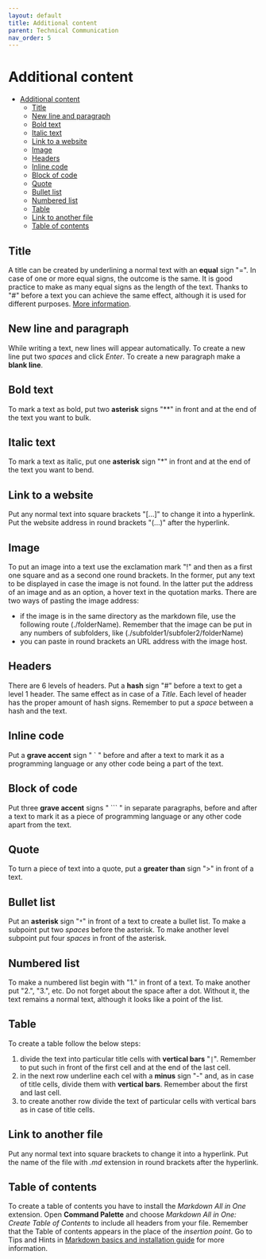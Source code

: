 ```yaml
---
layout: default
title: Additional content
parent: Technical Communication
nav_order: 5
---
```


Additional content
==================

- [Additional content](#additional-content)
  - [Title](#title)
  - [New line and paragraph](#new-line-and-paragraph)
  - [Bold text](#bold-text)
  - [Italic text](#italic-text)
  - [Link to a website](#link-to-a-website)
  - [Image](#image)
  - [Headers](#headers)
  - [Inline code](#inline-code)
  - [Block of code](#block-of-code)
  - [Quote](#quote)
  - [Bullet list](#bullet-list)
  - [Numbered list](#numbered-list)
  - [Table](#table)
  - [Link to another file](#link-to-another-file)
  - [Table of contents](#table-of-contents)

## Title 
A title can be created by underlining a normal text with an **equal** sign "=". In case of one or more equal signs, the outcome is the same. It is good practice to make as many equal signs as the length of the text. Thanks to "#" before a text you can achieve the same effect, although it is used for different purposes. [More information]().

## New line and paragraph
While writing a text, new lines will appear automatically. To create a new line put two *spaces* and click *Enter*. To create a new paragraph make a **blank line**.

## Bold text

To mark a text as bold, put two **asterisk** signs "**" in front and at the end of the text you want to bulk.

## Italic text

To mark a text as italic, put one **asterisk** sign "*" in front and at the end of the text you want to bend.

## Link to a website

Put any normal text into square brackets "[...]" to change it into a hyperlink. Put the website address in round brackets "(...)" after the hyperlink.

## Image

To put an image into a text use the exclamation mark "!" and then as a first one square and as a second one round brackets. In the former, put any text to be displayed in case the image is not found. In the latter put the address of an image and as an option, a hover text in the quotation marks. There are two ways of pasting the image address:

* if the image is in the same directory as the markdown file, use the following route (./folderName). Remember that the image can be put in any numbers of subfolders, like (./subfolder1/subfoler2/folderName)
* you can paste in round brackets an URL address with the image host.

## Headers

There are 6 levels of headers. Put a **hash** sign "#" before a text to get a level 1 header. The same effect as in case of a *Title*. Each level of header has the proper amount of hash signs. Remember to put a *space* between a hash and the text.

## Inline code

Put a **grave accent** sign " ` " before and after a text to mark it as a programming language or any other code being a part of the text.

## Block of code

Put three **grave accent** signs " ``` " in separate paragraphs, before and after a text to mark it as a piece of programming language or any other code apart from the text.

## Quote

To turn a piece of text into a quote, put a **greater than** sign ">" in front of a text. 

## Bullet list

Put an **asterisk** sign "`*`" in front of a text to create a bullet list. To make a subpoint put two *spaces* before the asterisk. To make another level subpoint put four *spaces* in front of the asterisk.

## Numbered list

To make a numbered list begin with "1." in front of a text. To make another put "2.", "3.", etc. Do not forget about the space after a dot. Without it, the text remains a normal text, although it looks like a point of the list. 

## Table

To create a table follow the below steps:
1. divide the text into particular title cells with **vertical bars** "`|`". Remember to put such in front of the first cell and at the end of the last cell.
2. in the next row underline each cel with a **minus** sign "-" and, as in case of title cells, divide them with **vertical bars**. Remember about the first and last cell.
3. to create another row divide the text of particular cells with vertical bars as in case of title cells.

## Link to another file

Put any normal text into square brackets to change it into a hyperlink. Put the name of the file with *.md* extension in round brackets after the hyperlink.

## Table of contents

To create a table of contents you have to install the *Markdown All in One* extension. Open **Command Palette** and choose *Markdown All in One: Create Table of Contents* to include all headers from your file. Remember that the Table of contents appears in the place of the *insertion point*. Go to Tips and Hints in [Markdown basics and installation guide](Markdown_basics_and_instalation_guide.md) for more information. 
